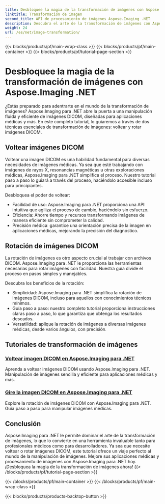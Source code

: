 ```yaml
---
title: Desbloquee la magia de la transformación de imágenes con Aspose.Imaging .NET
linktitle: Transformación de imagen
second_title: API de procesamiento de imágenes Aspose.Imaging .NET
description: Descubra el arte de la transformación de imágenes con Aspose.Imaging para .NET. Aprenda a voltear y rotar imágenes DICOM sin esfuerzo para aplicaciones médicas y más.
weight: 24
url: /es/net/image-transformation/
---
```


{{< blocks/products/pf/main-wrap-class >}}
{{< blocks/products/pf/main-container >}}
{{< blocks/products/pf/tutorial-page-section >}}

# Desbloquee la magia de la transformación de imágenes con Aspose.Imaging .NET


¿Estás preparado para adentrarte en el mundo de la transformación de imágenes? Aspose.Imaging para .NET abre la puerta a una manipulación fluida y eficiente de imágenes DICOM, diseñadas para aplicaciones médicas y más. En este completo tutorial, lo guiaremos a través de dos técnicas esenciales de transformación de imágenes: voltear y rotar imágenes DICOM. 

## Voltear imágenes DICOM

Voltear una imagen DICOM es una habilidad fundamental para diversas necesidades de imágenes médicas. Ya sea que esté trabajando con imágenes de rayos X, resonancias magnéticas u otras exploraciones médicas, Aspose.Imaging para .NET simplifica el proceso. Nuestro tutorial paso a paso lo guiará a través del proceso, haciéndolo accesible incluso para principiantes.

Desbloquea el poder de voltear:
- Facilidad de uso: Aspose.Imaging para .NET proporciona una API intuitiva que agiliza el proceso de cambio, haciéndolo sin esfuerzo.
- Eficiencia: Ahorre tiempo y recursos transformando imágenes de manera eficiente sin comprometer la calidad.
- Precisión médica: garantice una orientación precisa de la imagen en aplicaciones médicas, mejorando la precisión del diagnóstico.

## Rotación de imágenes DICOM

La rotación de imágenes es otro aspecto crucial al trabajar con archivos DICOM. Aspose.Imaging para .NET le proporciona las herramientas necesarias para rotar imágenes con facilidad. Nuestra guía divide el proceso en pasos simples y manejables.

Descubra los beneficios de la rotación:
- Simplicidad: Aspose.Imaging para .NET simplifica la rotación de imágenes DICOM, incluso para aquellos con conocimientos técnicos mínimos.
- Guía paso a paso: nuestro completo tutorial proporciona instrucciones claras paso a paso, lo que garantiza que obtenga los resultados deseados.
- Versatilidad: aplique la rotación de imágenes a diversas imágenes médicas, desde varios ángulos, con precisión.

## Tutoriales de transformación de imágenes
### [Voltear imagen DICOM en Aspose.Imaging para .NET](./flip-dicom-image/)
Aprenda a voltear imágenes DICOM usando Aspose.Imaging para .NET. Manipulación de imágenes sencilla y eficiente para aplicaciones médicas y más.
### [Gire la imagen DICOM en Aspose.Imaging para .NET](./rotate-dicom-image/)
Explore la rotación de imágenes DICOM con Aspose.Imaging para .NET. Guía paso a paso para manipular imágenes médicas.

## Conclusión

Aspose.Imaging para .NET le permite dominar el arte de la transformación de imágenes, lo que lo convierte en una herramienta invaluable tanto para profesionales médicos como para desarrolladores. Ya sea que necesite voltear o rotar imágenes DICOM, este tutorial ofrece un viaje perfecto al mundo de la manipulación de imágenes. Mejore sus aplicaciones médicas y procesamiento de imágenes con Aspose.Imaging para .NET hoy. ¡Desbloquea la magia de la transformación de imágenes ahora!
{{< /blocks/products/pf/tutorial-page-section >}}

{{< /blocks/products/pf/main-container >}}
{{< /blocks/products/pf/main-wrap-class >}}

{{< blocks/products/products-backtop-button >}}
